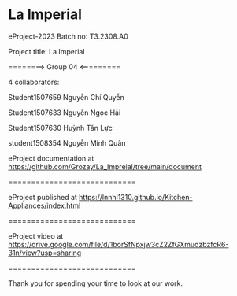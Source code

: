 # La Imperial

eProject-2023 Batch no: T3.2308.A0

Project title: La Imperial

========> Group 04 <=========

4 collaborators:

Student1507659 Nguyễn Chí Quyễn

Student1507633 Nguyễn Ngọc Hải

Student1507630 Huỳnh Tấn Lực

student1508354 Nguyễn Minh Quân

eProject documentation at https://github.com/Grozay/La_Impreial/tree/main/document

============================

eProject published at https://lnnhi1310.github.io/Kitchen-Appliances/index.html

============================

eProject video at https://drive.google.com/file/d/1borSfNpxjw3cZ2ZfGXmudzbzfcR6-31n/view?usp=sharing

============================

Thank you for spending your time to look at our work.
